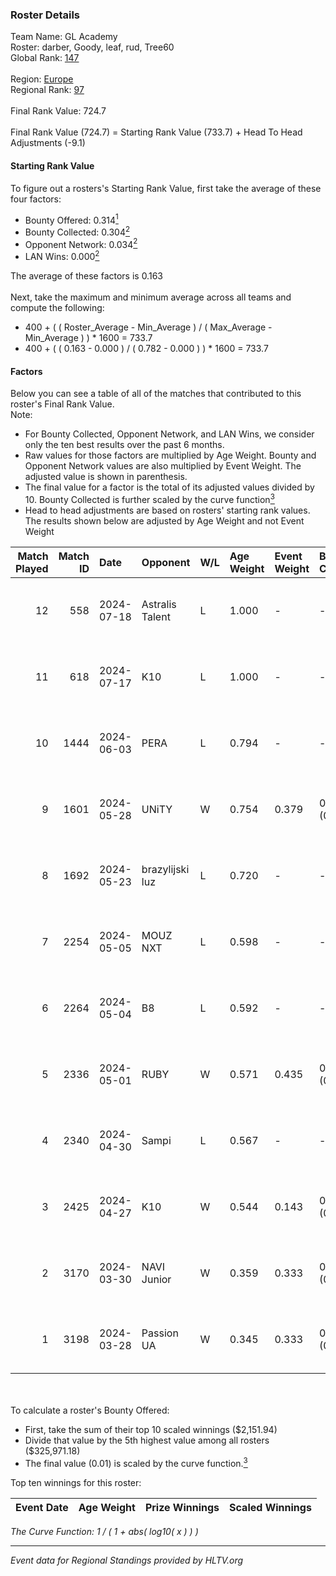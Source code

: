 ### Roster Details<br />
Team Name: GL Academy<br />
Roster: darber, Goody, leaf, rud, Tree60<br />
Global Rank: [147](../standings_global.md)<br />
<br />
Region: [Europe]( ../standings_europe.md)<br />
Regional Rank: [97]( ../standings_europe.md)<br />
<br />
Final Rank Value:  724.7<br />
<br />
Final Rank Value (724.7) = Starting Rank Value (733.7) + Head To Head Adjustments (-9.1)<br />

#### Starting Rank Value<br />
To figure out a rosters's Starting Rank Value, first take the average of these four factors:<br />
- Bounty Offered: 0.314[<sup>1</sup>](#table2)
- Bounty Collected: 0.304[<sup>2</sup>](#table1)
- Opponent Network: 0.034[<sup>2</sup>](#table1)
- LAN Wins: 0.000[<sup>2</sup>](#table1)

The average of these factors is 0.163<br />
<br />
Next, take the maximum and minimum average across all teams and compute the following:<br />
- 400 + ( ( Roster_Average - Min_Average ) / ( Max_Average - Min_Average ) ) * 1600 = 733.7
- 400 + ( ( 0.163 - 0.000 ) / ( 0.782 - 0.000 ) ) * 1600 = 733.7


#### Factors<br />
Below you can see a table of all of the matches that contributed to this roster's Final Rank Value.<br />
Note:<br />

- For Bounty Collected, Opponent Network, and LAN Wins, we consider only the ten best results over the past 6 months.
- Raw values for those factors are multiplied by Age Weight. Bounty and Opponent Network values are also multiplied by Event Weight. The adjusted value is shown in parenthesis.
- The final value for a factor is the total of its adjusted values divided by 10. Bounty Collected is further scaled by the curve function[<sup>3</sup>](#curveFunction)
- Head to head adjustments are based on rosters' starting rank values. The results shown below are adjusted by Age Weight and not Event Weight
<span id="table1"></span><br />


| Match Played | Match ID | Date       | Opponent        | W/L | Age Weight | Event Weight | Bounty Collected | Opponent Network | LAN Wins  | H2H Adj. | Roster                           |
| -: | -: | :- | :- | :- | :- | :- | :- | :- | :- | -: | :- |
|           12 |      558 | 2024-07-18 | Astralis Talent | L   | 1.000      | -            | -                | -                | -         |   -16.18 | darber, Goody, leaf, rud, Tree60 |
|           11 |      618 | 2024-07-17 | K10             | L   | 1.000      | -            | -                | -                | -         |   -17.60 | darber, Goody, leaf, rud, Tree60 |
|           10 |     1444 | 2024-06-03 | PERA            | L   | 0.794      | -            | -                | -                | -         |    -6.64 | darber, Goody, leaf, rud, Tree60 |
|            9 |     1601 | 2024-05-28 | UNiTY           | W   | 0.754      | 0.379        | 0.025 (0.007)    | 0.280 (0.080)    | 0 (0.000) |    17.37 | darber, Goody, leaf, rud, Tree60 |
|            8 |     1692 | 2024-05-23 | brazylijski luz | L   | 0.720      | -            | -                | -                | -         |    -8.85 | darber, Goody, leaf, rud, Tree60 |
|            7 |     2254 | 2024-05-05 | MOUZ NXT        | L   | 0.598      | -            | -                | -                | -         |    -3.54 | darber, Goody, leaf, rud, shadiy |
|            6 |     2264 | 2024-05-04 | B8              | L   | 0.592      | -            | -                | -                | -         |    -3.21 | darber, Goody, leaf, rud, shadiy |
|            5 |     2336 | 2024-05-01 | RUBY            | W   | 0.571      | 0.435        | 0.095 (0.024)    | 0.520 (0.129)    | 0 (0.000) |    13.13 | darber, Goody, leaf, rud, shadiy |
|            4 |     2340 | 2024-04-30 | Sampi           | L   | 0.567      | -            | -                | -                | -         |    -5.03 | darber, Goody, leaf, rud, sSen   |
|            3 |     2425 | 2024-04-27 | K10             | W   | 0.544      | 0.143        | 0.008 (0.001)    | 0.138 (0.011)    | 0 (0.000) |     7.08 | darber, Goody, leaf, rud, sSen   |
|            2 |     3170 | 2024-03-30 | NAVI Junior     | W   | 0.359      | 0.333        | 0.003 (0.000)    | 0.032 (0.004)    | 0 (0.000) |     5.03 | darber, Goody, leaf, nestee, rud |
|            1 |     3198 | 2024-03-28 | Passion UA      | W   | 0.345      | 0.333        | 0.172 (0.020)    | 1.000 (0.115)    | 0 (0.000) |     9.37 | darber, Goody, leaf, nestee, rud |

<br />
<span id="table2"></span><br />
To calculate a roster's Bounty Offered:<br />

- First, take the sum of their top 10 scaled winnings ($2,151.94)
- Divide that value by the 5th highest value among all rosters ($325,971.18)
- The final value (0.01) is scaled by the curve function.[<sup>3</sup>](#curveFunction)

Top ten winnings for this roster:<br />

| Event Date | Age Weight | Prize Winnings | Scaled Winnings |
| :- | -: | :- | :- |


<span id="curveFunction"></span>_The Curve Function: 1 / ( 1 + abs( log10( x ) ) )_<br />

---
_Event data for Regional Standings provided by HLTV.org_<br />
